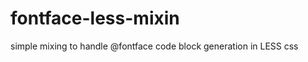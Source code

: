 fontface-less-mixin
===================

simple mixing to handle @fontface code block generation in LESS css
